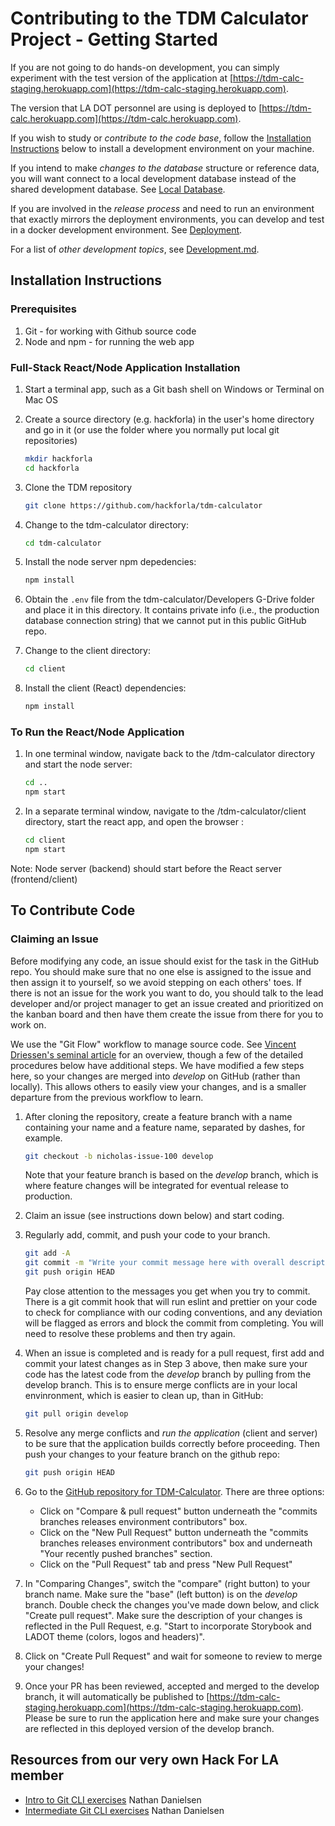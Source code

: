 # Contributing to the TDM Calculator Project - Getting Started

If you are not going to do hands-on development, you can simply experiment
with the test version of the application at [https://tdm-calc-staging.herokuapp.com](https://tdm-calc-staging.herokuapp.com).

The version that LA DOT personnel are using is deployed to [https://tdm-calc.herokuapp.com](https://tdm-calc.herokuapp.com).

If you wish to study or _contribute to the code base_, follow the [Installation
Instructions](#installation-instructions) below to install a development environment on your machine.

If you intend to make _changes to the database_ structure or reference data, you will want connect to a local development database instead of the shared development database. See [Local Database](./local-database.md).

If you are involved in the _release process_ and need to run an environment that exactly mirrors the deployment environments, you can develop and test in a docker development environment. See [Deployment](./deployment.md).

For a list of _other development topics_, see [Development.md](./development.md).

## Installation Instructions

### Prerequisites

1. Git - for working with Github source code
1. Node and npm - for running the web app

### Full-Stack React/Node Application Installation

1. Start a terminal app, such as a Git bash shell on Windows or Terminal on Mac OS
1. Create a source directory (e.g. hackforla) in the user's home directory and go in it (or use the folder where you normally put local git repositories)

   ```bash
   mkdir hackforla
   cd hackforla
   ```

1. Clone the TDM repository

   ```bash
   git clone https://github.com/hackforla/tdm-calculator
   ```

1. Change to the tdm-calculator directory:

   ```bash
   cd tdm-calculator
   ```

1. Install the node server npm depedencies:

   ```bash
   npm install
   ```

1. Obtain the `.env` file from the tdm-calculator/Developers G-Drive folder and place it in this directory. It contains private info (i.e., the production database connection string) that we cannot put in this public GitHub repo.

1. Change to the client directory:

   ```bash
   cd client
   ```

1. Install the client (React) dependencies:

   ```bash
   npm install
   ```

### To Run the React/Node Application

1. In one terminal window, navigate back to the /tdm-calculator directory and start the node server:

   ```bash
   cd ..
   npm start
   ```

1. In a separate terminal window, navigate to the /tdm-calculator/client directory, start the react app, and open the browser :

   ```bash
   cd client
   npm start
   ```

Note: Node server (backend) should start before the React server (frontend/client)

## To Contribute Code

### Claiming an Issue

Before modifying any code, an issue should exist for the task in the GitHub repo. You should make sure that no one else is assigned to the issue and then assign it to yourself, so we avoid stepping on each others' toes. If there is not an issue for the work you want to do, you should talk to the lead developer and/or project manager to get an issue created and prioritized on the kanban board and then have them create the issue from there for you to work on.

We use the "Git Flow" workflow to manage source code. See [Vincent Driessen's seminal article](https://nvie.com/posts/a-successful-git-branching-model/) for an overview, though a few of the detailed procedures below have additional steps. We have modified a few steps here, so your changes are merged into _develop_ on GitHub (rather than locally). This allows others to easily view your changes, and is a smaller departure from the previous workflow to learn.

1. After cloning the repository, create a feature branch with a name containing your name and a feature name, separated by dashes, for example.

   ```bash
   git checkout -b nicholas-issue-100 develop
   ```

   Note that your feature branch is based on the _develop_ branch, which is where feature changes will be integrated for eventual release to production.

1. Claim an issue (see instructions down below) and start coding.

1. Regularly add, commit, and push your code to your branch.

   ```bash
   git add -A
   git commit -m "Write your commit message here with overall description of your code changes"
   git push origin HEAD
   ```

   Pay close attention to the messages you get when you try to commit. There is a git commit hook that will run eslint and prettier on your code to check for compliance with our coding conventions, and any deviation will be flagged as errors and block the commit from completing. You will need to resolve these problems and then try again.

1. When an issue is completed and is ready for a pull request, first add and commit your latest changes as in Step 3 above, then make sure your code has the latest code from the _develop_ branch by pulling from the develop branch. This is to ensure merge conflicts are in your local envinronment, which is easier to clean up, than in GitHub:

   ```bash
   git pull origin develop
   ```

1. Resolve any merge conflicts and _run the application_ (client and server) to be sure that the application builds correctly before proceeding. Then push your changes to your feature branch on the github repo:

   ```bash
   git push origin HEAD
   ```

1. Go to the [GitHub repository for TDM-Calculator](https://github.com/hackforla/tdm-calculator). There are three options:

   - Click on "Compare & pull request" button underneath the "commits branches releases environment contributors" box.
   - Click on the "New Pull Request" button underneath the "commits branches releases environment contributors" box and underneath "Your recently pushed branches" section.
   - Click on the "Pull Request" tab and press "New Pull Request"

1. In "Comparing Changes", switch the "compare" (right button) to your branch name. Make sure the "base" (left button) is on the _develop_ branch. Double check the changes you've made down below, and click "Create pull request". Make sure the description of your changes is reflected in the Pull Request, e.g.
   "Start to incorporate Storybook and LADOT theme (colors, logos and headers)".

1. Click on "Create Pull Request" and wait for someone to review to merge your changes!

1. Once your PR has been reviewed, accepted and merged to the develop branch, it will automatically be published to [https://tdm-calc-staging.herokuapp.com](https://tdm-calc-staging.herokuapp.com). Please be sure to run the application here and make sure your changes are reflected in this deployed version of the develop branch.

## Resources from our very own Hack For LA member

- [Intro to Git CLI exercises](https://github.com/ndanielsen/intro-cli-git-github) Nathan Danielsen
- [Intermediate Git CLI exercises](https://github.com/ndanielsen/intermediate-cli-git-github) Nathan Danielsen
